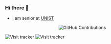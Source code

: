 ### Hi there 👋

- I am senior at [UNIST](https://www.unist.ac.kr/) 



<div align="center">

![GitHub Contributions](https://github-readme-stats.vercel.app/api?username=elkhanzada&show_icons=true&title_color=fff&icon_color=79ff97&text_color=9f9f9f&bg_color=151515)

</div>

![Visit tracker](https://clustrmaps.com/site/1bpii)
![Visit tracker](//www.clustrmaps.com/map_v2.png?d=FzwJ0GIRdpVrFckP0C5o5QtZAQsHBs40Q-T-WekOdK0&cl=ffffff)
